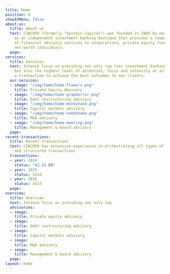 ```yaml
---
title: Home
position: 0
showInMenu: false
about-us:
  title: About us
  text: CINCOPA (formerly "Epstein Capital") was founded in 2005 by near Nir Epstein
    as an independent investment banking boutique that provides a comprehensive suite
    of financial advisory services to corporations, private equity founds and high
    net-worth individuals.
  page: 
services:
  title: Services
  text: Intense focus on providing not only top tier investment banking capabilities,
    but also the highest level of attention, focus and intensity at all stages of
    a transaction to achieve the best outcomes to our clients.
  our-services:
  - image: "/img/home/home-flowers.png"
    title: Private Equity Advisory
  - image: "/img/home/home-grapherror.png"
    title: Debt restructuring advisory
  - image: "/img/home/home-moneyhand.png"
    title: Capital markets advisory
  - image: "/img/home/home-handshake.png"
    title: M&A advisory
  - image: "/img/home/home-meeting.png"
    title: Management & board advisory
  page: 
recent-transactions:
  title: Recent transactions
  text: CINCOPA has extensive experience in orchestrating all types of M&A financials
    and structured transactions
  transactions:
  - year: 2014
    status: "$3.15 BN"
  - year: 2015
    status: Sold
  - year: 2016
    status: Sold
  page: 
overview:
  title: Overview
  text: Intense focus on providing not only top
  advisories:
  - image: 
    title: Private equity advisory
  - image: 
    title: Debt restructuring advisory
  - image: 
    title: Capital markets advisory
  - image: 
    title: M&A advisory
  - image: 
    title: Management & board advisory
  page: 
layout: home
---
```


